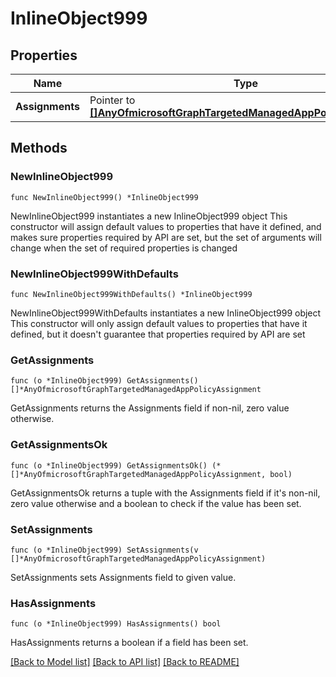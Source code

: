 # InlineObject999

## Properties

Name | Type | Description | Notes
------------ | ------------- | ------------- | -------------
**Assignments** | Pointer to [**[]AnyOfmicrosoftGraphTargetedManagedAppPolicyAssignment**](AnyOfmicrosoftGraphTargetedManagedAppPolicyAssignment.md) |  | [optional] 

## Methods

### NewInlineObject999

`func NewInlineObject999() *InlineObject999`

NewInlineObject999 instantiates a new InlineObject999 object
This constructor will assign default values to properties that have it defined,
and makes sure properties required by API are set, but the set of arguments
will change when the set of required properties is changed

### NewInlineObject999WithDefaults

`func NewInlineObject999WithDefaults() *InlineObject999`

NewInlineObject999WithDefaults instantiates a new InlineObject999 object
This constructor will only assign default values to properties that have it defined,
but it doesn't guarantee that properties required by API are set

### GetAssignments

`func (o *InlineObject999) GetAssignments() []*AnyOfmicrosoftGraphTargetedManagedAppPolicyAssignment`

GetAssignments returns the Assignments field if non-nil, zero value otherwise.

### GetAssignmentsOk

`func (o *InlineObject999) GetAssignmentsOk() (*[]*AnyOfmicrosoftGraphTargetedManagedAppPolicyAssignment, bool)`

GetAssignmentsOk returns a tuple with the Assignments field if it's non-nil, zero value otherwise
and a boolean to check if the value has been set.

### SetAssignments

`func (o *InlineObject999) SetAssignments(v []*AnyOfmicrosoftGraphTargetedManagedAppPolicyAssignment)`

SetAssignments sets Assignments field to given value.

### HasAssignments

`func (o *InlineObject999) HasAssignments() bool`

HasAssignments returns a boolean if a field has been set.


[[Back to Model list]](../README.md#documentation-for-models) [[Back to API list]](../README.md#documentation-for-api-endpoints) [[Back to README]](../README.md)


